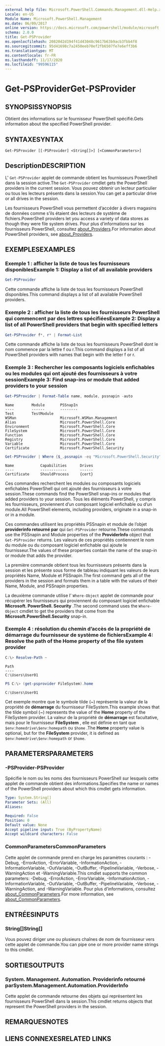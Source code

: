 ```yaml
---
external help file: Microsoft.PowerShell.Commands.Management.dll-Help.xml
Locale: en-US
Module Name: Microsoft.PowerShell.Management
ms.date: 06/09/2017
online version: https://docs.microsoft.com/powershell/module/microsoft.powershell.management/get-psprovider?view=powershell-7.2&WT.mc_id=ps-gethelp
schema: 2.0.0
title: Get-PSProvider
ms.openlocfilehash: 20820d2d194f41d43048c9617b63b9acb3fbb4f8
ms.sourcegitcommit: 95d41698c7a2450eeb70ef2fb6507fe7e6eff3b6
ms.translationtype: MT
ms.contentlocale: fr-FR
ms.lasthandoff: 11/17/2020
ms.locfileid: "99596115"
---
```

# <span data-ttu-id="db33d-102">Get-PSProvider</span><span class="sxs-lookup"><span data-stu-id="db33d-102">Get-PSProvider</span></span>

## <span data-ttu-id="db33d-103">SYNOPSIS</span><span class="sxs-lookup"><span data-stu-id="db33d-103">SYNOPSIS</span></span>
<span data-ttu-id="db33d-104">Obtient des informations sur le fournisseur PowerShell spécifié.</span><span class="sxs-lookup"><span data-stu-id="db33d-104">Gets information about the specified PowerShell provider.</span></span>

## <span data-ttu-id="db33d-105">SYNTAXE</span><span class="sxs-lookup"><span data-stu-id="db33d-105">SYNTAX</span></span>

```
Get-PSProvider [[-PSProvider] <String[]>] [<CommonParameters>]
```

## <span data-ttu-id="db33d-106">Description</span><span class="sxs-lookup"><span data-stu-id="db33d-106">DESCRIPTION</span></span>

<span data-ttu-id="db33d-107">L' `Get-PSProvider` applet de commande obtient les fournisseurs PowerShell dans la session active.</span><span class="sxs-lookup"><span data-stu-id="db33d-107">The `Get-PSProvider` cmdlet gets the PowerShell providers in the current session.</span></span>
<span data-ttu-id="db33d-108">Vous pouvez obtenir un lecteur particulier ou tous les lecteurs présents dans la session.</span><span class="sxs-lookup"><span data-stu-id="db33d-108">You can get a particular drive or all drives in the session.</span></span>

<span data-ttu-id="db33d-109">Les fournisseurs PowerShell vous permettent d’accéder à divers magasins de données comme s’ils étaient des lecteurs de système de fichiers.</span><span class="sxs-lookup"><span data-stu-id="db33d-109">PowerShell providers let you access a variety of data stores as though they were file system drives.</span></span>
<span data-ttu-id="db33d-110">Pour plus d’informations sur les fournisseurs PowerShell, consultez [about_Providers](../Microsoft.PowerShell.Core/About/about_Providers.md).</span><span class="sxs-lookup"><span data-stu-id="db33d-110">For information about PowerShell providers, see [about_Providers](../Microsoft.PowerShell.Core/About/about_Providers.md).</span></span>

## <span data-ttu-id="db33d-111">EXEMPLES</span><span class="sxs-lookup"><span data-stu-id="db33d-111">EXAMPLES</span></span>

### <span data-ttu-id="db33d-112">Exemple 1 : afficher la liste de tous les fournisseurs disponibles</span><span class="sxs-lookup"><span data-stu-id="db33d-112">Example 1: Display a list of all available providers</span></span>

```powershell
Get-PSProvider
```

<span data-ttu-id="db33d-113">Cette commande affiche la liste de tous les fournisseurs PowerShell disponibles.</span><span class="sxs-lookup"><span data-stu-id="db33d-113">This command displays a list of all available PowerShell providers.</span></span>

### <span data-ttu-id="db33d-114">Exemple 2 : afficher la liste de tous les fournisseurs PowerShell qui commencent par des lettres spécifiées</span><span class="sxs-lookup"><span data-stu-id="db33d-114">Example 2: Display a list of all PowerShell providers that begin with specified letters</span></span>

```powershell
Get-PSProvider f*, r* | Format-List
```

<span data-ttu-id="db33d-115">Cette commande affiche la liste de tous les fournisseurs PowerShell dont le nom commence par la lettre f ou r.</span><span class="sxs-lookup"><span data-stu-id="db33d-115">This command displays a list of all PowerShell providers with names that begin with the letter f or r.</span></span>

### <span data-ttu-id="db33d-116">Exemple 3 : Rechercher les composants logiciels enfichables ou les modules qui ont ajouté des fournisseurs à votre session</span><span class="sxs-lookup"><span data-stu-id="db33d-116">Example 3: Find snap-ins or module that added providers to your session</span></span>

```powershell
Get-PSProvider | Format-Table name, module, pssnapin -auto
```

```Output
Name        Module       PSSnapIn
----        ------       --------
Test        TestModule
WSMan                    Microsoft.WSMan.Management
Alias                    Microsoft.PowerShell.Core
Environment              Microsoft.PowerShell.Core
FileSystem               Microsoft.PowerShell.Core
Function                 Microsoft.PowerShell.Core
Registry                 Microsoft.PowerShell.Core
Variable                 Microsoft.PowerShell.Core
Certificate              Microsoft.PowerShell.Security
```

```powershell
Get-PSProvider | Where {$_.pssnapin -eq "Microsoft.PowerShell.Security"}
```

```Output
Name            Capabilities      Drives
----            ------------      ------
Certificate     ShouldProcess     {cert}
```

<span data-ttu-id="db33d-117">Ces commandes recherchent les modules ou composants logiciels enfichables PowerShell qui ont ajouté des fournisseurs à votre session.</span><span class="sxs-lookup"><span data-stu-id="db33d-117">These commands find the PowerShell snap-ins or modules that added providers to your session.</span></span>
<span data-ttu-id="db33d-118">Tous les éléments PowerShell, y compris les fournisseurs, proviennent d’un composant logiciel enfichable ou d’un module.</span><span class="sxs-lookup"><span data-stu-id="db33d-118">All PowerShell elements, including providers, originate in a snap-in or in a module.</span></span>

<span data-ttu-id="db33d-119">Ces commandes utilisent les propriétés PSSnapin et module de l’objet **providerinfo retourné par** qui `Get-PSProvider` retourne.</span><span class="sxs-lookup"><span data-stu-id="db33d-119">These commands use the PSSnapin and Module properties of the **ProviderInfo** object that `Get-PSProvider` returns.</span></span>
<span data-ttu-id="db33d-120">Les valeurs de ces propriétés contiennent le nom du module ou du composant logiciel enfichable qui ajoute le fournisseur.</span><span class="sxs-lookup"><span data-stu-id="db33d-120">The values of these properties contain the name of the snap-in or module that adds the provider.</span></span>

<span data-ttu-id="db33d-121">La première commande obtient tous les fournisseurs présents dans la session et les présente sous forme de tableau indiquant les valeurs de leurs propriétés Name, Module et PSSnapin.</span><span class="sxs-lookup"><span data-stu-id="db33d-121">The first command gets all of the providers in the session and formats them in a table with the values of their Name, Module, and PSSnapin properties.</span></span>

<span data-ttu-id="db33d-122">La deuxième commande utilise l' `Where-Object` applet de commande pour récupérer les fournisseurs qui proviennent du composant logiciel enfichable **Microsoft. PowerShell. Security** .</span><span class="sxs-lookup"><span data-stu-id="db33d-122">The second command uses the `Where-Object` cmdlet to get the providers that come from the **Microsoft.PowerShell.Security** snap-in.</span></span>

### <span data-ttu-id="db33d-123">Exemple 4 : résolution du chemin d’accès de la propriété de démarrage du fournisseur de système de fichiers</span><span class="sxs-lookup"><span data-stu-id="db33d-123">Example 4: Resolve the path of the Home property of the file system provider</span></span>

```powershell
C:\> Resolve-Path ~
```

```Output
Path
----
C:\Users\User01
```

```powershell
PS C:\> (get-psprovider FileSystem).home
```

```Output
C:\Users\User01
```

<span data-ttu-id="db33d-124">Cet exemple montre que le symbole tilde (~) représente la valeur de la propriété de **démarrage** du fournisseur FileSystem.</span><span class="sxs-lookup"><span data-stu-id="db33d-124">This example shows that the tilde symbol (~) represents the value of the **Home** property of the FileSystem provider.</span></span>
<span data-ttu-id="db33d-125">La valeur de la propriété de **démarrage** est facultative, mais pour le fournisseur **FileSystem** , elle est définie en tant que `$env:homedrive\$env:homepath` ou `$home` .</span><span class="sxs-lookup"><span data-stu-id="db33d-125">The **Home** property value is optional, but for the **FileSystem** provider, it is defined as `$env:homedrive\$env:homepath` or `$home`.</span></span>

## <span data-ttu-id="db33d-126">PARAMETERS</span><span class="sxs-lookup"><span data-stu-id="db33d-126">PARAMETERS</span></span>

### <span data-ttu-id="db33d-127">-PSProvider</span><span class="sxs-lookup"><span data-stu-id="db33d-127">-PSProvider</span></span>

<span data-ttu-id="db33d-128">Spécifie le nom ou les noms des fournisseurs PowerShell sur lesquels cette applet de commande obtient des informations.</span><span class="sxs-lookup"><span data-stu-id="db33d-128">Specifies the name or names of the PowerShell providers about which this cmdlet gets information.</span></span>

```yaml
Type: System.String[]
Parameter Sets: (All)
Aliases:

Required: False
Position: 0
Default value: None
Accept pipeline input: True (ByPropertyName)
Accept wildcard characters: False
```

### <span data-ttu-id="db33d-129">CommonParameters</span><span class="sxs-lookup"><span data-stu-id="db33d-129">CommonParameters</span></span>

<span data-ttu-id="db33d-130">Cette applet de commande prend en charge les paramètres courants : -Debug, -ErrorAction, -ErrorVariable, -InformationAction, -InformationVariable, -OutVariable, -OutBuffer, -PipelineVariable, -Verbose, -WarningAction et -WarningVariable.</span><span class="sxs-lookup"><span data-stu-id="db33d-130">This cmdlet supports the common parameters: -Debug, -ErrorAction, -ErrorVariable, -InformationAction, -InformationVariable, -OutVariable, -OutBuffer, -PipelineVariable, -Verbose, -WarningAction, and -WarningVariable.</span></span> <span data-ttu-id="db33d-131">Pour plus d’informations, consultez [about_CommonParameters](../Microsoft.PowerShell.Core/About/about_CommonParameters.md).</span><span class="sxs-lookup"><span data-stu-id="db33d-131">For more information, see [about_CommonParameters](../Microsoft.PowerShell.Core/About/about_CommonParameters.md).</span></span>

## <span data-ttu-id="db33d-132">ENTRÉES</span><span class="sxs-lookup"><span data-stu-id="db33d-132">INPUTS</span></span>

### <span data-ttu-id="db33d-133">String[]</span><span class="sxs-lookup"><span data-stu-id="db33d-133">String[]</span></span>

<span data-ttu-id="db33d-134">Vous pouvez diriger une ou plusieurs chaînes de nom de fournisseur vers cette applet de commande.</span><span class="sxs-lookup"><span data-stu-id="db33d-134">You can pipe one or more provider name strings to this cmdlet.</span></span>

## <span data-ttu-id="db33d-135">SORTIES</span><span class="sxs-lookup"><span data-stu-id="db33d-135">OUTPUTS</span></span>

### <span data-ttu-id="db33d-136">System. Management. Automation. Providerinfo retourné par</span><span class="sxs-lookup"><span data-stu-id="db33d-136">System.Management.Automation.ProviderInfo</span></span>

<span data-ttu-id="db33d-137">Cette applet de commande retourne des objets qui représentent les fournisseurs PowerShell dans la session.</span><span class="sxs-lookup"><span data-stu-id="db33d-137">This cmdlet returns objects that represent the PowerShell providers in the session.</span></span>

## <span data-ttu-id="db33d-138">REMARQUES</span><span class="sxs-lookup"><span data-stu-id="db33d-138">NOTES</span></span>

## <span data-ttu-id="db33d-139">LIENS CONNEXES</span><span class="sxs-lookup"><span data-stu-id="db33d-139">RELATED LINKS</span></span>

